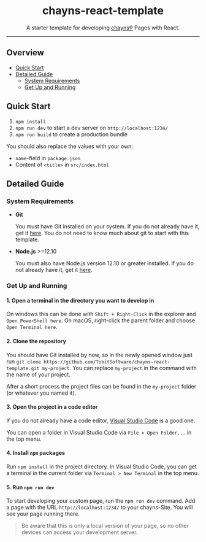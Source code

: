 <div align="center">
    <h1>chayns-react-template</h1>
    <p>A starter template for developing <a href="https://chayns.org/">chayns®</a> Pages with React.</p>
</div>

---

## Overview

-   [Quick Start](#quick-start)
-   [Detailed Guide](#detailed-guide)
    -   [System Requirements](#system-requirements)
    -   [Get Up and Running](#get-up-and-running)

## Quick Start

1. `npm install`
2. `npm run dev` to start a dev server on `http://localhost:1234/`
3. `npm run build` to create a production bundle

You should also replace the values with your own:

-   `name`-field in `package.json`
-   Content of `<title>` in `src/index.html`

## Detailed Guide

### System Requirements

-   **Git**

    You must have Git installed on your system. If you do not already have it,
    get it [here](https://git-scm.com/downloads). You do not need to know much
    about git to start with this template.

-   **Node.js** >=12.10

    You must also have Node.js version 12.10 or greater installed. If you do not
    already have it, get it [here](https://nodejs.org/).

### Get Up and Running

#### 1. Open a terminal in the directory you want to develop in

On windows this can be done with `Shift + Right-Click` in the explorer and
`Open PowerShell here`. On macOS, right-click the parent folder and choose
`Open Terminal here`.

#### 2. Clone the repository

You should have Git installed by now, so in the newly opened window just run
`git clone https://github.com/TobitSoftware/chayns-react-template.git my-project`.
You can replace `my-project` in the command with the name of your project.

After a short process the project files can be found in the `my-project` folder
(or whatever you named it).

#### 3. Open the project in a code editor

If you do not already have a code editor,
[Visual Studio Code](https://code.visualstudio.com/) is a good one.

You can open a folder in Visual Studio Code via `File > Open Folder...` in the
top menu.

#### 4. Install `npm` packages

Run `npm install` in the project directory. In Visual Studio Code, you can get a
terminal in the current folder via `Terminal > New Terminal` in the top menu.

#### 5. Run `npm run dev`

To start developing your custom page, run the `npm run dev` command. Add a page
with the URL `http://localhost:1234/` to your chayns-Site. You will see your
page running there.

> Be aware that this is only a local version of your page, so no other devices
> can access your development server.
